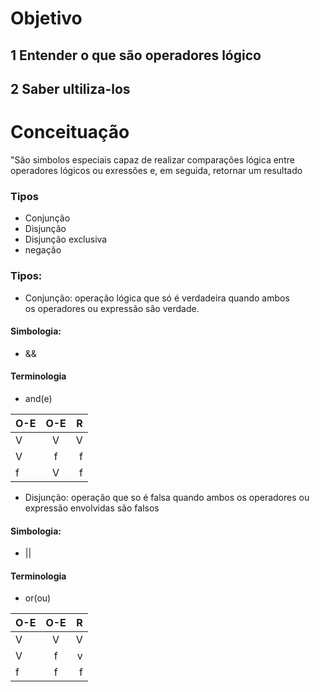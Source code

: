 
# Objetivo
## 1 Entender o que são operadores lógico
## 2 Saber ultiliza-los
# Conceituação
"São simbolos especiais capaz de realizar comparações lógica
entre operadores lógicos ou  exressões e, em seguida, 
retornar um resultado

### Tipos
- Conjunção
- Disjunção
- Disjunção exclusiva
- negação

### Tipos:
- Conjunção: operação lógica que  só é verdadeira quando ambos   
os operadores  ou expressão são verdade.                        
#### Simbologia:                                                          
- &&                                                                            
#### Terminologia
- and(e)

 O-E | O-E |  R
:--------- | :------: | -------:
 V | V | V
 V | f | f
 f | V | f

 - Disjunção: operação que so é falsa quando ambos os
 operadores ou expressão envolvidas são falsos
 
#### Simbologia:                                                          
- ||                                                                            
#### Terminologia
- or(ou)

 O-E | O-E |  R
:--------- | :------: | -------:
 V | V | V
 V | f | v
 f | f | f
